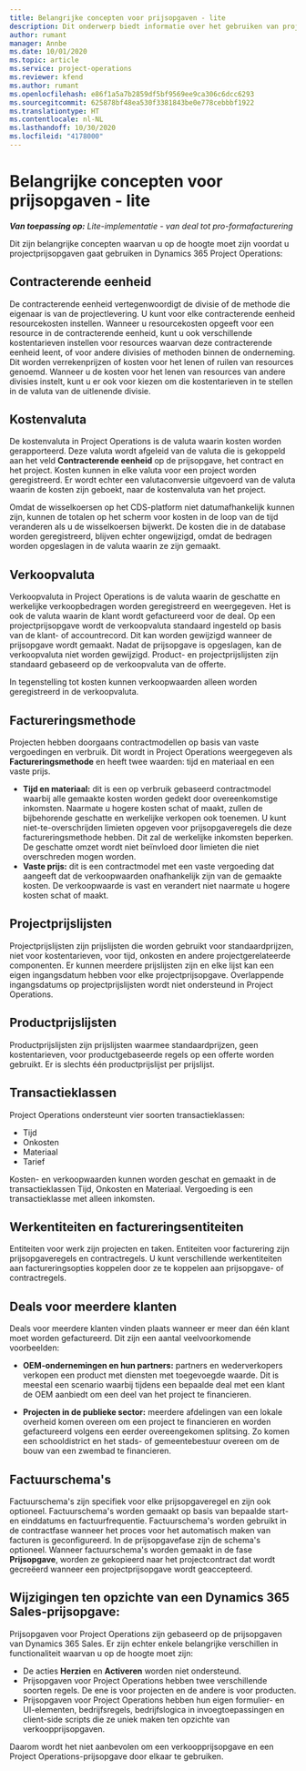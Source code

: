 ```yaml
---
title: Belangrijke concepten voor prijsopgaven - lite
description: Dit onderwerp biedt informatie over het gebruiken van projectprijsopgaven in Project Operations.
author: rumant
manager: Annbe
ms.date: 10/01/2020
ms.topic: article
ms.service: project-operations
ms.reviewer: kfend
ms.author: rumant
ms.openlocfilehash: e86f1a5a7b2859df5bf9569ee9ca306c6dcc6293
ms.sourcegitcommit: 625878bf48ea530f3381843be0e778cebbbf1922
ms.translationtype: HT
ms.contentlocale: nl-NL
ms.lasthandoff: 10/30/2020
ms.locfileid: "4178000"
---
```

# <a name="quotes---key-concepts---lite"></a>Belangrijke concepten voor prijsopgaven - lite

_**Van toepassing op:** Lite-implementatie - van deal tot pro-formafacturering_


Dit zijn belangrijke concepten waarvan u op de hoogte moet zijn voordat u projectprijsopgaven gaat gebruiken in Dynamics 365 Project Operations:

## <a name="contracting-unit"></a>Contracterende eenheid

De contracterende eenheid vertegenwoordigt de divisie of de methode die eigenaar is van de projectlevering. U kunt voor elke contracterende eenheid resourcekosten instellen. Wanneer u resourcekosten opgeeft voor een resource in de contracterende eenheid, kunt u ook verschillende kostentarieven instellen voor resources waarvan deze contracterende eenheid leent, of voor andere divisies of methoden binnen de onderneming. Dit worden verrekenprijzen of kosten voor het lenen of ruilen van resources genoemd. Wanneer u de kosten voor het lenen van resources van andere divisies instelt, kunt u er ook voor kiezen om die kostentarieven in te stellen in de valuta van de uitlenende divisie.

## <a name="cost-currency"></a>Kostenvaluta

De kostenvaluta in Project Operations is de valuta waarin kosten worden gerapporteerd. Deze valuta wordt afgeleid van de valuta die is gekoppeld aan het veld **Contracterende eenheid** op de prijsopgave, het contract en het project. Kosten kunnen in elke valuta voor een project worden geregistreerd. Er wordt echter een valutaconversie uitgevoerd van de valuta waarin de kosten zijn geboekt, naar de kostenvaluta van het project.

Omdat de wisselkoersen op het CDS-platform niet datumafhankelijk kunnen zijn, kunnen de totalen op het scherm voor kosten in de loop van de tijd veranderen als u de wisselkoersen bijwerkt. De kosten die in de database worden geregistreerd, blijven echter ongewijzigd, omdat de bedragen worden opgeslagen in de valuta waarin ze zijn gemaakt.

## <a name="sales-currency"></a>Verkoopvaluta

Verkoopvaluta in Project Operations is de valuta waarin de geschatte en werkelijke verkoopbedragen worden geregistreerd en weergegeven. Het is ook de valuta waarin de klant wordt gefactureerd voor de deal. Op een projectprijsopgave wordt de verkoopvaluta standaard ingesteld op basis van de klant- of accountrecord. Dit kan worden gewijzigd wanneer de prijsopgave wordt gemaakt. Nadat de prijsopgave is opgeslagen, kan de verkoopvaluta niet worden gewijzigd. Product- en projectprijslijsten zijn standaard gebaseerd op de verkoopvaluta van de offerte.

In tegenstelling tot kosten kunnen verkoopwaarden alleen worden geregistreerd in de verkoopvaluta.

## <a name="billing-method"></a>Factureringsmethode

Projecten hebben doorgaans contractmodellen op basis van vaste vergoedingen en verbruik. Dit wordt in Project Operations weergegeven als **Factureringsmethode** en heeft twee waarden: tijd en materiaal en een vaste prijs.

- **Tijd en materiaal:** dit is een op verbruik gebaseerd contractmodel waarbij alle gemaakte kosten worden gedekt door overeenkomstige inkomsten. Naarmate u hogere kosten schat of maakt, zullen de bijbehorende geschatte en werkelijke verkopen ook toenemen. U kunt niet-te-overschrijden limieten opgeven voor prijsopgaveregels die deze factureringsmethode hebben. Dit zal de werkelijke inkomsten beperken. De geschatte omzet wordt niet beïnvloed door limieten die niet overschreden mogen worden.
- **Vaste prijs:** dit is een contractmodel met een vaste vergoeding dat aangeeft dat de verkoopwaarden onafhankelijk zijn van de gemaakte kosten. De verkoopwaarde is vast en verandert niet naarmate u hogere kosten schat of maakt.

## <a name="project-price-lists"></a>Projectprijslijsten

Projectprijslijsten zijn prijslijsten die worden gebruikt voor standaardprijzen, niet voor kostentarieven, voor tijd, onkosten en andere projectgerelateerde componenten. Er kunnen meerdere prijslijsten zijn en elke lijst kan een eigen ingangsdatum hebben voor elke projectprijsopgave. Overlappende ingangsdatums op projectprijslijsten wordt niet ondersteund in Project Operations.

## <a name="product-price-lists"></a>Productprijslijsten

Productprijslijsten zijn prijslijsten waarmee standaardprijzen, geen kostentarieven, voor productgebaseerde regels op een offerte worden gebruikt. Er is slechts één productprijslijst per prijslijst.

## <a name="transaction-classes"></a>Transactieklassen

Project Operations ondersteunt vier soorten transactieklassen:

- Tijd
- Onkosten
- Materiaal
- Tarief

Kosten- en verkoopwaarden kunnen worden geschat en gemaakt in de transactieklassen Tijd, Onkosten en Materiaal. Vergoeding is een transactieklasse met alleen inkomsten.

## <a name="work-entities-and-billing-entities"></a>Werkentiteiten en factureringsentiteiten

Entiteiten voor werk zijn projecten en taken. Entiteiten voor facturering zijn prijsopgaveregels en contractregels. U kunt verschillende werkentiteiten aan factureringsopties koppelen door ze te koppelen aan prijsopgave- of contractregels.

## <a name="multi-customer-deals"></a>Deals voor meerdere klanten

Deals voor meerdere klanten vinden plaats wanneer er meer dan één klant moet worden gefactureerd. Dit zijn een aantal veelvoorkomende voorbeelden:

- **OEM-ondernemingen en hun partners:** partners en wederverkopers verkopen een product met diensten met toegevoegde waarde. Dit is meestal een scenario waarbij tijdens een bepaalde deal met een klant de OEM aanbiedt om een deel van het project te financieren. 

- **Projecten in de publieke sector:** meerdere afdelingen van een lokale overheid komen overeen om een project te financieren en worden gefactureerd volgens een eerder overeengekomen splitsing. Zo komen een schooldistrict en het stads- of gemeentebestuur overeen om de bouw van een zwembad te financieren.

## <a name="invoice-schedules"></a>Factuurschema's

Factuurschema's zijn specifiek voor elke prijsopgaveregel en zijn ook optioneel. Factuurschema's worden gemaakt op basis van bepaalde start- en einddatums en factuurfrequentie. Factuurschema's worden gebruikt in de contractfase wanneer het proces voor het automatisch maken van facturen is geconfigureerd. In de prijsopgavefase zijn de schema's optioneel. Wanneer factuurschema's worden gemaakt in de fase **Prijsopgave**, worden ze gekopieerd naar het projectcontract dat wordt gecreëerd wanneer een projectprijsopgave wordt geaccepteerd.

## <a name="changes-from-dynamics-365-sales-quote"></a>Wijzigingen ten opzichte van een Dynamics 365 Sales-prijsopgave:

Prijsopgaven voor Project Operations zijn gebaseerd op de prijsopgaven van Dynamics 365 Sales. Er zijn echter enkele belangrijke verschillen in functionaliteit waarvan u op de hoogte moet zijn:

- De acties **Herzien** en **Activeren** worden niet ondersteund.
- Prijsopgaven voor Project Operations hebben twee verschillende soorten regels. De ene is voor projecten en de andere is voor producten.
- Prijsopgaven voor Project Operations hebben hun eigen formulier- en UI-elementen, bedrijfsregels, bedrijfslogica in invoegtoepassingen en client-side scripts die ze uniek maken ten opzichte van verkoopprijsopgaven.

Daarom wordt het niet aanbevolen om een verkoopprijsopgave en een Project Operations-prijsopgave door elkaar te gebruiken.
